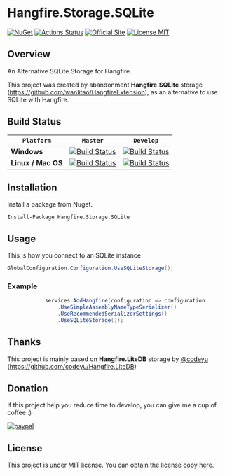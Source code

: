 # Hangfire.Storage.SQLite
[![NuGet](https://buildstats.info/nuget/Hangfire.Storage.SQLite)](https://www.nuget.org/packages/Hangfire.Storage.SQLite)
[![Actions Status](https://github.com/felixclase/Hangfire.Storage.SQLite/workflows/CI-HS-SQLITE/badge.svg)](https://github.com/felixclase/Hangfire.Storage.SQLite/actions)
[![Official Site](https://img.shields.io/badge/site-hangfire.io-blue.svg)](http://hangfire.io)
[![License MIT](https://img.shields.io/badge/license-MIT-green.svg)](http://opensource.org/licenses/MIT)

## Overview

An Alternative SQLite Storage for Hangfire.

This project was created by abandonment **Hangfire.SQLite** storage (https://github.com/wanlitao/HangfireExtension), as an alternative to use SQLite with Hangfire.

## Build Status
`Platform` | `Master` | `Develop`
--- | --- | ---
**Windows** | [![Build Status](https://circleci.com/gh/felixclase/Hangfire.Storage.SQLite/tree/master.svg?style=svg)](https://circleci.com/gh/felixclase/Hangfire.Storage.SQLite/tree/master) | [![Build Status](https://circleci.com/gh/felixclase/Hangfire.Storage.SQLite/tree/develop.svg?style=svg)](https://circleci.com/gh/felixclase/Hangfire.Storage.SQLite/tree/develop)
**Linux / Mac OS** | [![Build Status](https://travis-ci.org/felixclase/Hangfire.Storage.SQLite.svg?branch=master)](https://travis-ci.org/felixclase/Hangfire.Storage.SQLite/) | [![Build Status](https://travis-ci.org/felixclase/Hangfire.Storage.SQLite.svg?branch=develop)](https://travis-ci.org/felixclase/Hangfire.Storage.SQLite/)

## Installation

Install a package from Nuget.

```
Install-Package Hangfire.Storage.SQLite
```

## Usage

This is how you connect to an SQLite instance
```csharp
GlobalConfiguration.Configuration.UseSQLiteStorage();
```

### Example

```csharp
            services.AddHangfire(configuration => configuration
                .UseSimpleAssemblyNameTypeSerializer()
                .UseRecommendedSerializerSettings()
                .UseSQLiteStorage());
```

## Thanks

This project is mainly based on **Hangfire.LiteDB** storage by [@codeyu](https://github.com/codeyu) (https://github.com/codeyu/Hangfire.LiteDB)

## Donation
If this project help you reduce time to develop, you can give me a cup of coffee :) 

[![paypal](https://www.paypalobjects.com/en_US/i/btn/btn_donateCC_LG.gif)](https://www.paypal.com/cgi-bin/webscr?cmd=_donations&business=RMLQM296TCM38&item_name=For+the+development+of+Hangfire.Storage.SQLite&currency_code=USD&source=url)

## License
This project is under MIT license. You can obtain the license copy [here](https://github.com/felixclase/Hangfire.Storage.SQLite/blob/develop/LICENSE).
